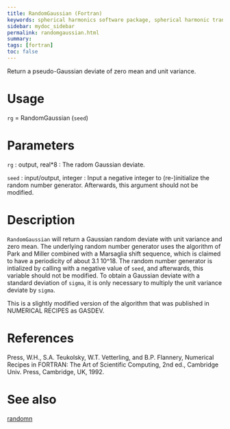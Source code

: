 ```yaml
---
title: RandomGaussian (Fortran)
keywords: spherical harmonics software package, spherical harmonic transform, legendre functions, multitaper spectral analysis, fortran, Python, gravity, magnetic field
sidebar: mydoc_sidebar
permalink: randomgaussian.html
summary:
tags: [fortran]
toc: false
---
```


Return a pseudo-Gaussian deviate of zero mean and unit variance.

# Usage

`rg` = RandomGaussian (`seed`)

# Parameters

`rg` : output, real\*8
:   The radom Gaussian deviate.

`seed` : input/output, integer
:   Input a negative integer to (re-)initialize the random number generator. Afterwards, this argument should not be modified.

# Description

`RandomGaussian` will return a Gaussian random deviate with unit variance and zero mean. The underlying random number generator uses the algorithm of Park and Miller combined with a Marsaglia shift sequence, which is claimed to have a periodicity of about 3.1 10^18. The random number generator is intialized by calling with a negative value of `seed`, and afterwards, this variable should not be modified. To obtain a Gaussian deviate with a standard deviation of `sigma`, it is only necessary to multiply the unit variance deviate by `sigma`.

This is a slightly modified version of the algorithm that was published in NUMERICAL RECIPES as GASDEV.

# References

Press, W.H., S.A. Teukolsky, W.T. Vetterling, and B.P. Flannery, Numerical Recipes in FORTRAN: The Art of Scientific Computing, 2nd ed., Cambridge Univ. Press, Cambridge, UK, 1992. 

# See also

[randomn](randomn.html)
